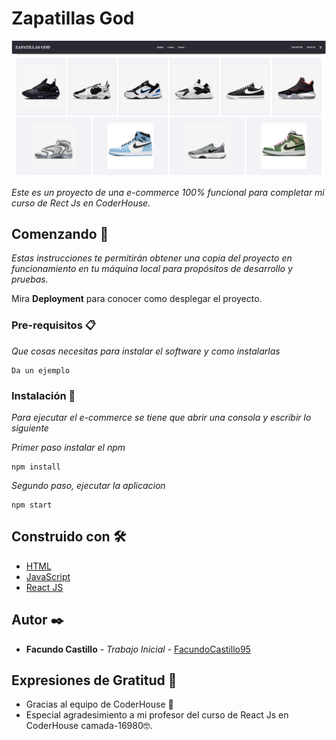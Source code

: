 # Zapatillas God


![Project's Screenshot](/ZapatillasGod.png)

_Este es un proyecto de una e-commerce 100% funcional para completar mi curso de Rect Js en CoderHouse._

## Comenzando 🚀


_Estas instrucciones te permitirán obtener una copia del proyecto en funcionamiento en tu máquina local para propósitos de desarrollo y pruebas._

Mira **Deployment** para conocer como desplegar el proyecto.


### Pre-requisitos 📋

_Que cosas necesitas para instalar el software y como instalarlas_

```
Da un ejemplo
```

### Instalación 🔧

_Para ejecutar el e-commerce se tiene que abrir una consola y escribir lo siguiente_

_Primer paso instalar el npm_

```
npm install
```

_Segundo paso, ejecutar la aplicacion_

```
npm start
```

## Construido con 🛠️


* [HTML](https://developer.mozilla.org/es/docs/Web/HTML) 
* [JavaScript](https://developer.mozilla.org/es/docs/Web/JavaScript)
* [React JS](https://es.reactjs.org/)


## Autor ✒️


* **Facundo Castillo** - *Trabajo Inicial* - [FacundoCastillo95](https://github.com/FacundoCastillo95)

## Expresiones de Gratitud 🎁

* Gracias al equipo de CoderHouse 📢
* Especial agradesimiento a mi profesor del curso de React Js en CoderHouse camada-16980🤓.

